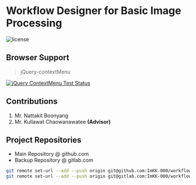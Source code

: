 # Workflow Designer for Basic Image Processing

![license](https://img.shields.io/github/license/mashape/apistatus.svg?style=flat-square)

## Browser Support

> jQuery-contextMenu

[![jQuery ContextMenu Test Status](https://saucelabs.com/browser-matrix/bbrala-contextmenu.svg)](https://saucelabs.com/u/bbrala-contextmenu)

## Contributions

1. Mr. Nattakit Boonyang
2. Mr. Kullawat Chaowanawatee **(Advisor)**

## Project Repositories

* Main Repository @ github.com
* Backup Repository @ gitlab.com

```bash
git remote set-url --add --push origin git@github.com:ImKK-000/workflow-designer.git
git remote set-url --add --push origin git@gitlab.com:ImKK-000/workflow-designer.git
```
